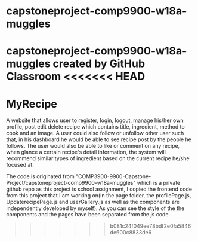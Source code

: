# capstoneproject-comp9900-w18a-muggles
capstoneproject-comp9900-w18a-muggles created by GitHub Classroom
<<<<<<< HEAD
=======
# MyRecipe

A website that allows user to register, login, logout, manage his/her own profile, post edit delete recipe which contains title, ingredient, method to cook and an image. A user could also follow or unfollow other user such that, in his dashboard he would be able to see recipe post by the people he follows. The user would also be able to like or comment on any recipe, when glance a certain recipe's detail information, the system will recommend similar types of ingredient based on the current recipe he/she focused at.


The code is originated from "COMP3900-9900-Capstone-Project/capstoneproject-comp9900-w18a-muggles" which is a private github repo as this project is school assignment, I copied the frontend code from this project that I am working on(In the page folder, the profilePage.js, UpdaterecipePage.js and userGallery.js as well as the components are independently developed by myself). As you can see the style of the the components and the pages have been separated from the js code.

>>>>>>> b081c24f049ee78bdf2e0fa5846de600c8833de6
